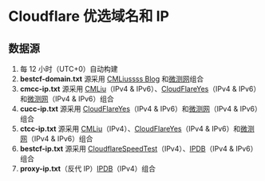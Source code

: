 # Cloudflare 优选域名和 IP
## 数据源
1. 每 12 小时（UTC+0）自动构建
2. **bestcf-domain.txt** 源采用 [CMLiussss Blog](https://blog.cmliussss.com/p/CloudFlare%E4%BC%98%E9%80%89) 和[微测网](https://www.wetest.vip/page/cloudflare/cname.html)组合
3. **cmcc-ip.txt** 源采用 [CMLiu](https://cf.090227.xyz)（IPv4 & IPv6）、[CloudFlareYes](https://stock.hostmonit.com/CloudFlareYes)（IPv4 & IPv6）和[微测网](https://www.wetest.vip/page/cloudflare/address_v4.html)（IPv4 & IPv6）组合
4. **cucc-ip.txt** 源采用 [CloudFlareYes](https://stock.hostmonit.com/CloudFlareYes)（IPv4 & IPv6）和[微测网](https://www.wetest.vip/page/cloudflare/address_v4.html)（IPv4 & IPv6）组合
5. **ctcc-ip.txt** 源采用 [CMLiu](https://cf.090227.xyz)（IPv4）、[CloudFlareYes](https://stock.hostmonit.com/CloudFlareYes)（IPv4 & IPv6）和[微测网](https://www.wetest.vip/page/cloudflare/address_v4.html)（IPv4 & IPv6）组合
6. **bestcf-ip.txt** 源采用 [CloudflareSpeedTest](https://ip.164746.xyz)（IPv4）、[IPDB](https://ipdb.030101.xyz/bestcfv4/)（IPv4 & IPv6）组合
7. **proxy-ip.txt**（反代 IP）[IPDB](https://ipdb.030101.xyz/bestproxy/)（IPv4）组合